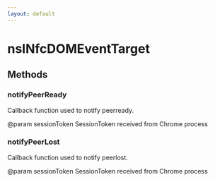 ```yaml
---
layout: default
---
```


# nsINfcDOMEventTarget #

## Methods ##

### notifyPeerReady ###

Callback function used to notify peerready.

@param sessionToken
       SessionToken received from Chrome process


### notifyPeerLost ###

Callback function used to notify peerlost.

@param sessionToken
       SessionToken received from Chrome process

